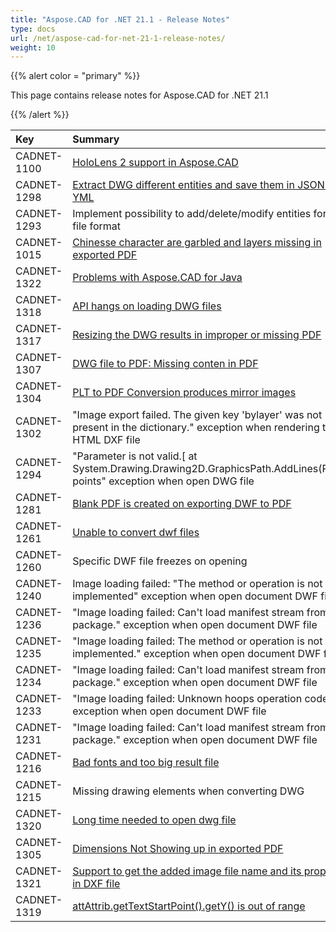 ```yaml
---
title: "Aspose.CAD for .NET 21.1 - Release Notes"
type: docs
url: /net/aspose-cad-for-net-21-1-release-notes/
weight: 10
---
```


{{% alert color = "primary" %}}

This page contains release notes for Aspose.CAD for .NET 21.1

{{% /alert %}}


|**Key**|**Summary**|**Category**|
| :- | :- | :- |
| CADNET-1100 | [HoloLens 2 support  in Aspose.CAD](https://forum.aspose.com/t/unity-and-uwp-support-xl-81007/212022) | Feature |
| CADNET-1298 | [Extract DWG different entities and save them in JSON or YML](https://github.com/aspose-free-consulting/projects/issues/102) | Enhancement |
| CADNET-1293 | Implement possibility to add/delete/modify entities for OBJ file format | Enhancement |
| CADNET-1015 | [Chinesse character are garbled and layers missing in exported PDF](https://forum.aspose.com/t/aspose-cad-for-java/207817) | Enhancement |
| CADNET-1322 | [Problems with Aspose.CAD for Java](https://forum.aspose.com/t/problems-with-aspose-cad-for-java/207725) | Enhancement |
| CADNET-1318 | [API hangs on loading DWG files]( https://forum.aspose.com/t/cannot-load-dwg-file/222608) | Enhancement |
| CADNET-1317 | [Resizing the DWG results in improper or missing PDF](https://forum.aspose.com/t/cad-file-i-want-to-export-as-portrait-or-landscape-how-to-achieve-it/222918/4) | Enhancement |
| CADNET-1307 | [DWG file to PDF: Missing conten in PDF](https://forum.aspose.com/t/dwg-file-to-pdf-conversion/223967) | Enhancement |
| CADNET-1304 | [PLT to PDF Conversion produces mirror images](https://forum.aspose.com/t/plt-to-pdf-conversion-produces-mirror-images/223745) | Enhancement |
| CADNET-1302 | "Image export failed. The given key 'bylayer' was not present in the dictionary." exception when rendering to HTML DXF file | Enhancement |
| CADNET-1294 | "Parameter is not valid.[ at System.Drawing.Drawing2D.GraphicsPath.AddLines(PointF[] points" exception when open DWG file | Enhancement |
| CADNET-1281 | [Blank PDF is created on exporting DWF to PDF](https://forum.aspose.com/t/blank-pdf-created-from-dwf/222427) | Enhancement |
| CADNET-1261 | [Unable to convert dwf files](https://forum.aspose.com/t/unable-to-convert-dwf-files/222102/3) | Enhancement |
| CADNET-1260 | Specific DWF file freezes on opening | Enhancement |
| CADNET-1240 | Image loading failed: "The method or operation is not implemented" exception when open document DWF file | Enhancement |
| CADNET-1236 | "Image loading failed: Can't load manifest stream from DWF package." exception when open document DWF file | Enhancement |
| CADNET-1235 | "Image loading failed: The method or operation is not implemented." exception when open document DWF file | Enhancement |
| CADNET-1234 | "Image loading failed: Can't load manifest stream from DWF package." exception when open document DWF file | Enhancement |
| CADNET-1233 | "Image loading failed: Unknown hoops operation code" exception when open document DWF file | Enhancement |
| CADNET-1231 | "Image loading failed: Can't load manifest stream from DWF package." exception when open document DWF file | Enhancement |
| CADNET-1216 | [Bad fonts and too big result file](https://forum.aspose.com/t/bad-fonts-and-too-big-result-file/219351) | Enhancement |
| CADNET-1215 | Missing drawing elements when converting DWG | Enhancement |
| CADNET-1320 | [Long time needed to open dwg file](https://forum.aspose.com/t/cadimage-load-a-large-cad-file-will-cost-long-long-time-and-even-cant-continue-the-process/222205) | Enhancement |
| CADNET-1305 | [Dimensions Not Showing up in exported PDF](https://forum.aspose.com/t/dimensions-not-showing-up-in-pdf/223778/3) | Enhancement |
| CADNET-1321 | [Support to get the added image file name and its properties in DXF file](https://forum.aspose.com/t/raster-image-size-in-dxf/215391/18) | Internal |
| CADNET-1319 | [attAttrib.getTextStartPoint().getY() is out of range](https://forum.aspose.com/t/attattrib-gettextstartpoint-gety-is-out-of-range/222356/3) | Internal |
